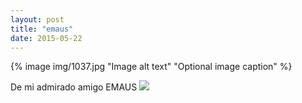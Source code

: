 ```yaml
---
layout: post
title: "emaus"
date: 2015-05-22
---
```


{% image img/1037.jpg "Image alt text" "Optional image caption" %}


De mi admirado amigo EMAUS
<img src="{{site.image_path}}/1037.jpg" />
